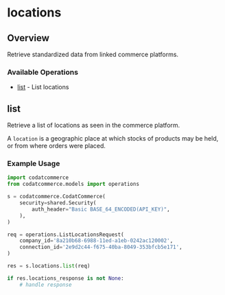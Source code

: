 # locations

## Overview

Retrieve standardized data from linked commerce platforms.

### Available Operations

* [list](#list) - List locations

## list

Retrieve a list of locations as seen in the commerce platform.

A `location` is a geographic place at which stocks of products may be held, or from where orders were placed.

### Example Usage

```python
import codatcommerce
from codatcommerce.models import operations

s = codatcommerce.CodatCommerce(
    security=shared.Security(
        auth_header="Basic BASE_64_ENCODED(API_KEY)",
    ),
)

req = operations.ListLocationsRequest(
    company_id='8a210b68-6988-11ed-a1eb-0242ac120002',
    connection_id='2e9d2c44-f675-40ba-8049-353bfcb5e171',
)

res = s.locations.list(req)

if res.locations_response is not None:
    # handle response
```
